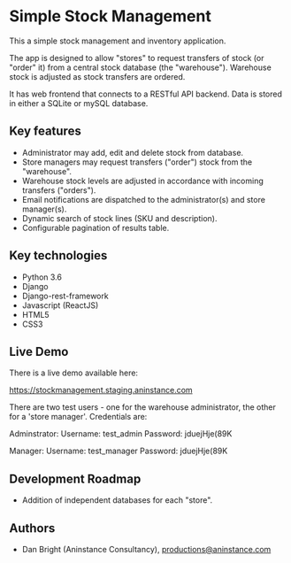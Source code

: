# Simple Stock Management

This a simple stock management and inventory application. 

The app is designed to allow "stores" to request transfers of stock (or "order" it) from a central stock database (the "warehouse"). Warehouse stock is adjusted as stock transfers are ordered.

It has web frontend that connects to a RESTful API backend. Data is stored in either a SQLite or mySQL database.

## Key features

- Administrator may add, edit and delete stock from database.
- Store managers may request transfers ("order") stock from the "warehouse".
- Warehouse stock levels are adjusted in accordance with incoming transfers ("orders").
- Email notifications are dispatched to the administrator(s) and store manager(s).
- Dynamic search of stock lines (SKU and description).
- Configurable pagination of results table.

## Key technologies

- Python 3.6
- Django
- Django-rest-framework
- Javascript (ReactJS)
- HTML5
- CSS3

## Live Demo

There is a live demo available here:

https://stockmanagement.staging.aninstance.com

There are two test users - one for the warehouse administrator, the other for a 'store manager'. Credentials are:

Adminstrator:
Username: test_admin
Password: jduejHje(89K

Manager:
Username: test_manager
Password: jduejHje(89K

## Development Roadmap

- Addition of independent databases for each "store". 

## Authors
- Dan Bright (Aninstance Consultancy), productions@aninstance.com
